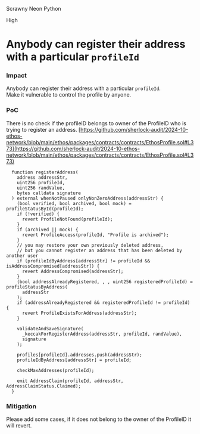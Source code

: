 Scrawny Neon Python

High

# Anybody can register their address with a particular `profileId`

### Impact

Anybody can register their address with a particular `profileId`.\
Make it vulnerable to control the profile by anyone.

### PoC

There is no check if the profileID belongs to owner of the ProfileID who is trying to register an address.
[https://github.com/sherlock-audit/2024-10-ethos-network/blob/main/ethos/packages/contracts/contracts/EthosProfile.sol#L373](https://github.com/sherlock-audit/2024-10-ethos-network/blob/main/ethos/packages/contracts/contracts/EthosProfile.sol#L373)

```solidity
  function registerAddress(
    address addressStr,
    uint256 profileId,
    uint256 randValue,
    bytes calldata signature
  ) external whenNotPaused onlyNonZeroAddress(addressStr) {
    (bool verified, bool archived, bool mock) = profileStatusById(profileId);
    if (!verified) {
      revert ProfileNotFound(profileId);
    }
    if (archived || mock) {
      revert ProfileAccess(profileId, "Profile is archived");
    }
    // you may restore your own previously deleted address,
    // but you cannot register an address that has been deleted by another user
    if (profileIdByAddress[addressStr] != profileId && isAddressCompromised[addressStr]) {
      revert AddressCompromised(addressStr);
    }
    (bool addressAlreadyRegistered, , , uint256 registeredProfileId) = profileStatusByAddress(
      addressStr
    );
    if (addressAlreadyRegistered && registeredProfileId != profileId) {
      revert ProfileExistsForAddress(addressStr);
    }

    validateAndSaveSignature(
      _keccakForRegisterAddress(addressStr, profileId, randValue),
      signature
    );

    profiles[profileId].addresses.push(addressStr);
    profileIdByAddress[addressStr] = profileId;

    checkMaxAddresses(profileId);

    emit AddressClaim(profileId, addressStr, AddressClaimStatus.Claimed);
  }
```

### Mitigation

Please add some cases, if it does not belong to the owner of the ProfileID it will revert.